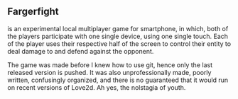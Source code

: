 ## Fargerfight

is an experimental local multiplayer game for smartphone, in which, both of the players participate with one single device, using one single touch. Each of the player uses their respective half of the screen to control their entity to deal damage to and defend against the opponent.

The game was made before I knew how to use git, hence only the last released version is pushed. It was also unprofessionally made, poorly written, confusingly organized, and there is no guaranteed that it would run on recent versions of Love2d. Ah yes, the nolstagia of youth.
